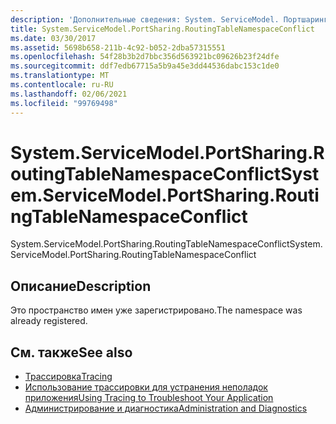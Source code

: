 ```yaml
---
description: 'Дополнительные сведения: System. ServiceModel. Портшаринг. Раутингтабленамеспацеконфликт'
title: System.ServiceModel.PortSharing.RoutingTableNamespaceConflict
ms.date: 03/30/2017
ms.assetid: 5698b658-211b-4c92-b052-2dba57315551
ms.openlocfilehash: 54f28b3b2d7bbc356d563921bc09626b23f24dfe
ms.sourcegitcommit: ddf7edb67715a5b9a45e3dd44536dabc153c1de0
ms.translationtype: MT
ms.contentlocale: ru-RU
ms.lasthandoff: 02/06/2021
ms.locfileid: "99769498"
---
```

# <a name="systemservicemodelportsharingroutingtablenamespaceconflict"></a><span data-ttu-id="fb2ff-103">System.ServiceModel.PortSharing.RoutingTableNamespaceConflict</span><span class="sxs-lookup"><span data-stu-id="fb2ff-103">System.ServiceModel.PortSharing.RoutingTableNamespaceConflict</span></span>

<span data-ttu-id="fb2ff-104">System.ServiceModel.PortSharing.RoutingTableNamespaceConflict</span><span class="sxs-lookup"><span data-stu-id="fb2ff-104">System.ServiceModel.PortSharing.RoutingTableNamespaceConflict</span></span>  
  
## <a name="description"></a><span data-ttu-id="fb2ff-105">Описание</span><span class="sxs-lookup"><span data-stu-id="fb2ff-105">Description</span></span>  

 <span data-ttu-id="fb2ff-106">Это пространство имен уже зарегистрировано.</span><span class="sxs-lookup"><span data-stu-id="fb2ff-106">The namespace was already registered.</span></span>  
  
## <a name="see-also"></a><span data-ttu-id="fb2ff-107">См. также</span><span class="sxs-lookup"><span data-stu-id="fb2ff-107">See also</span></span>

- [<span data-ttu-id="fb2ff-108">Трассировка</span><span class="sxs-lookup"><span data-stu-id="fb2ff-108">Tracing</span></span>](index.md)
- [<span data-ttu-id="fb2ff-109">Использование трассировки для устранения неполадок приложения</span><span class="sxs-lookup"><span data-stu-id="fb2ff-109">Using Tracing to Troubleshoot Your Application</span></span>](using-tracing-to-troubleshoot-your-application.md)
- [<span data-ttu-id="fb2ff-110">Администрирование и диагностика</span><span class="sxs-lookup"><span data-stu-id="fb2ff-110">Administration and Diagnostics</span></span>](../index.md)
